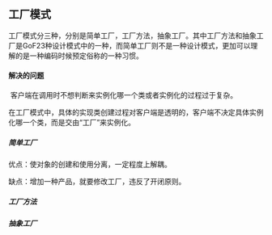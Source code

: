 ## 工厂模式

​    工厂模式分三种，分别是简单工厂，工厂方法，抽象工厂。其中工厂方法和抽象工厂是GoF23种设计模式中的一种，而简单工厂则不是一种设计模式，更加可以理解的是一种编码时候预定俗称的一种习惯。

#### 解决的问题

​    客户端在调用时不想判断来实例化哪一个类或者实例化的过程过于复杂。

​    在工厂模式中，具体的实现类创建过程对客户端是透明的，客户端不决定具体实例化哪一个类，而是交由“工厂”来实例化。

##### 简单工厂

优点：使对象的创建和使用分离，一定程度上解耦。

缺点：增加一种产品，就要修改工厂，违反了开闭原则。

##### 工厂方法



##### 抽象工厂